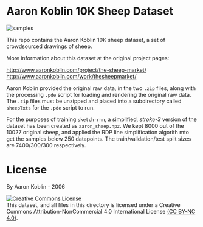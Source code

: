 # Aaron Koblin 10K Sheep Dataset

![samples](https://cdn.rawgit.com/hardmaru/sketch-rnn/master/example/aaron_sheep_sample.svg)

This repo contains the Aaron Koblin 10K sheep dataset, a set of crowdsourced drawings of sheep.

More information about this dataset at the original project pages:

http://www.aaronkoblin.com/project/the-sheep-market/<br/>
http://www.aaronkoblin.com/work/thesheepmarket/

Aaron Koblin provided the original raw data, in the two `.zip` files, along with the processing `.pde` script for loading and rendering the original raw data.  The `.zip` files must be unzipped and placed into a subdirectory called `sheepTxts` for the `.pde` script to run.

For the purposes of training `sketch-rnn`, a simplified, *stroke-3* version of the dataset has been created as `aaron_sheep.npz`.  We kept 8000 out of the 10027 original sheep, and applied the RDP line simplification algorith mto get the samples below 250 datapoints.  The train/validation/test split sizes are 7400/300/300 respectively.

# License

By Aaron Koblin - 2006

<a rel="license" href="http://creativecommons.org/licenses/by-nc/4.0/"><img alt="Creative Commons License" style="border-width:0" src="https://i.creativecommons.org/l/by-nc/4.0/88x31.png" /></a><br/>This dataset, and all files in this directory is licensed under a Creative Commons Attribution-NonCommercial 4.0 International License <a rel="license" href="http://creativecommons.org/licenses/by-nc/4.0/">(CC BY-NC 4.0)</a>.
